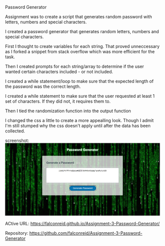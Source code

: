 Password Generator

Assignment was to create a script that generates random password with letters, numbers and special characters.

I created a password generator that generates random letters, numbers and special characters.

First I thought to create variables for each string. That proved unneccessary as I forked a snippet from stack overflow which was more efficient for the task.

Then I created prompts for each string/array to determine if the user wanted certain characters included - or not included.

I created a while statement/loop to make sure that the expected length of the password was the correct length.

I created a while statement to make sure that the user requested at least 1 set of characters. If they did not, it requires them to.

Then I tied the randomization function into the output function

I changed the css a little to create a more appealling look. Though I admit I'm still stumped why the css doesn't apply until after the data has been collected.

screenshot:
![](Assets/screenshot_PwGen.jpg)

ACtive URL:
https://falconreid.github.io/Assignment-3-Password-Generator/

Repository:
https://github.com/falconreid/Assignment-3-Password-Generator
